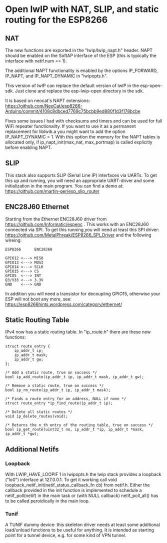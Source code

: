 # Open lwIP with NAT, SLIP, and static routing for the ESP8266

## NAT
The new functions are exported in the "lwip/lwip_napt.h" header. NAPT should be enabled on the SoftAP interface of the ESP (this is typically the interface with netif.num == 1).

The additional NAPT functionality is enabled by the options IP_FORWARD, IP_NAPT, and IP_NAPT_DYNAMIC in "lwipopts.h".

This version of lwIP can replace the default version of lwIP in the esp-open-sdk. Just clone and replace the esp-lwip-open directory in the sdk.

It is based on neocat's NAPT extensions: https://github.com/NeoCat/esp8266-Arduino/commit/4108c8dbced7769c75bcbb9ed880f1d3f178bcbe

Fixes some issues I had with checksums and timers and can be used for full WiFi repeater functionality. If you want to use it as a permanent replacement for liblwib.a you might want to add the option IP_NAPT_DYNAMIC = 1. With this option the memory for the NAPT tables is allocated only, if ip_napt_init(max_nat, max_portmap) is called explicitly before enabling NAPT.

## SLIP
This stack also supports SLIP (Serial Line IP) interfaces via UARTs. To get this up and running, you will need an appropriate UART-driver and some initialization in the main program. You can find a demo at: https://github.com/martin-ger/esp_slip_router

## ENC28J60 Ethernet
Starting from the Ethernet ENC28J60 driver from https://github.com/Informatic/espenc . This works with an ENC28J60 connected via SPI. To get this running,you will need at least this SPI driver: https://github.com/MetalPhreak/ESP8266_SPI_Driver and the following wireing:
```
ESP8266      ENC28J60

GPIO12 <---> MISO
GPIO13 <---> MOSI
GPIO14 <---> SCLK
GPIO15 <---> CS
GPIO5  <---> INT
Q3/V33 <---> 3.3V
GND    <---> GND
```
In addition you will need a transistor for decoupling GPIO15, otherwise your ESP will not boot any more, see: https://esp8266hints.wordpress.com/category/ethernet/

## Static Routing Table

IPv4 now has a static routing table. In "ip_route.h" there are these new functions:
```
struct route_entry {
    ip_addr_t ip;
    ip_addr_t mask;
    ip_addr_t gw;
};

/* Add a static route, true on success */
bool ip_add_route(ip_addr_t ip, ip_addr_t mask, ip_addr_t gw);

/* Remove a static route, true on success */
bool ip_rm_route(ip_addr_t ip, ip_addr_t mask);

/* Finds a route entry for an address, NULL if none */
struct route_entry *ip_find_route(ip_addr_t ip);

/* Delete all static routes */
void ip_delete_routes(void);

/* Returns the n_th entry of the routing table, true on success */
bool ip_get_route(uint32_t no, ip_addr_t *ip, ip_addr_t *mask, ip_addr_t *gw);
```

## Additional Netifs

### Loopback
With LWIP_HAVE_LOOPIF 1 in lwipopts.h the lwip stack provides a loopback ("lo0") interface at 127.0.0.1. To get it working call void loopback_netif_init(netif_status_callback_fn cb) from netif.h. Either the callback provided in the init function is implemented to schedule a netif_poll(netif) in the main task or (with NULL callback) netif_poll_all() has to be called peroidically in the main loop. 

### Tunif
A TUNIF dummy device: this skeleton driver needs at least some additional load/unload functions to be useful for anything. It is intended as starting point for a tunnel device, e.g. for some kind of VPN tunnel.
